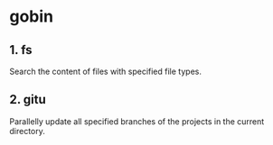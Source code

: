 # gobin

## 1. fs

Search the content of files with specified file types.

## 2. gitu

Parallelly update all specified branches of the projects in the current directory.